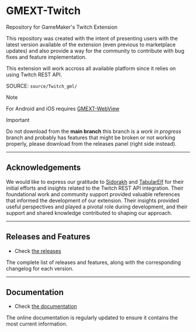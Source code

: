 # GMEXT-Twitch

Repository for GameMaker's Twitch Extension

This repository was created with the intent of presenting users with the latest version available of the extension (even previous to marketplace updates) and also provide a way for the community to contribute with bug fixes and feature implementation.

This extension will work accross all available platform since it relies on using Twitch REST API.

SOURCE: `source/Twitch_gml/`

> [!NOTE]
> For Android and iOS requires [GMEXT-WebView](https://github.com/YoYoGames/GMEXT-WebView)


> [!IMPORTANT]
> Do not download from the **main branch** this branch is a _work in progress_ branch and probably has features that might be broken or not working properly, please download from the releases panel (right side instead).

---

## Acknowledgements

We would like to express our gratitude to [Sidorakh](https://github.com/sidorakh/twitch.gml) and [TabularElf](https://github.com/tabularelf/GMTwitch) for their initial efforts and insights related to the Twitch REST API integration. Their foundational work and community support provided valuable references that informed the development of our extension. Their insights provided useful perspectives and played a pivotal role during development, and their support and shared knowledge contributed to shaping our approach.

---

## Releases and Features

* Check [the releases](../../releases)

The complete list of releases and features, along with the corresponding changelog for each version.

---

## Documentation

* Check [the documentation](../../wiki)

The online documentation is regularly updated to ensure it contains the most current information. 
<!--
For those who prefer a different format, we also offer a HTML version. This HTML is directly converted from the GitHub Wiki content, ensuring consistency, although it may follow slightly behind in updates.

We encourage users to refer primarily to the GitHub Wiki for the latest information and updates. The HTML version, included with the extension and within the demo project's data files, serves as a secondary, static reference.

Additionally, if you're contributing new features through PR (Pull Requests), we kindly ask that you also provide accompanying documentation for these features, to maintain the comprehensiveness and usefulness of our resources.
-->
